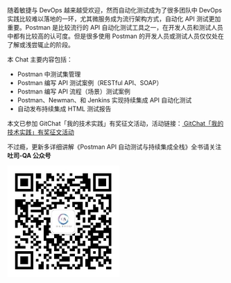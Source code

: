 随着敏捷与 DevOps 越来越受欢迎，然而自动化测试成为了很多团队中 DevOps 实践比较难以落地的一环，尤其微服务成为流行架构方式，自动化 API 测试更加重要。Postman 是比较流行的 API 自动化测试工具之一，在开发人员和测试人员中都有比较高的认可度。但是很多使用 Postman 的开发人员或测试人员仅仅处在了解或浅尝辄止的阶段。

本 Chat 主要内容包括：

- Postman 中测试集管理
- Postman 编写 API 测试案例（RESTful API、SOAP）
- Postman 编写 API 流程（场景）测试案例
- Postman、Newman、和 Jenkins 实现持续集成 API 自动化测试
- 自动发布持续集成 HTML 测试报告

本文已参加 GitChat「我的技术实践」有奖征文活动，活动链接：[ GitChat「我的技术实践」有奖征文活动](https://gitbook.cn/gitchat/activity/5d5e3d9d877aaf2c49e5c87e)



不过瘾，更新多详细讲解《Postman API 自动测试与持续集成全栈》全书请关注 **吐司-QA 公众号**

![吐司-QA](./images/qatools.jpg)